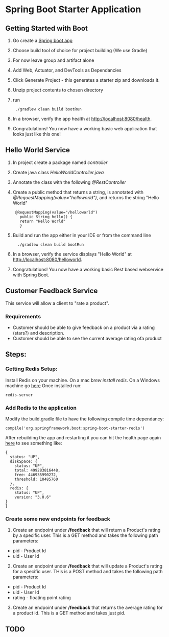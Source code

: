 # Spring Boot Starter Application

## Getting Started with Boot

1. Go create a [Spring boot app](http://start.spring.io)
2. Choose build tool of choice for project building (We use Gradle)
3. For now leave group and artifact alone
4. Add Web, Actuator, and DevTools as Dependancies
5. Click Generate Project - this generates a starter zip and downloads it.
6. Unzip project contents to chosen directory
7. run

        ./gradlew clean build bootRun

8. In a browser,  verify the app health at [http://localhost:8080/health](http://localhost:8080/health).
9. Congratulations! You now have a working basic web application that looks just like this one!

## Hello World Service

1. In project create a package named *controller*
2. Create java class *HelloWorldController.java*
3. Annotate the class with the following *@RestController*
4. Create a public method that returns a string, is annotated with *@RequestMapping(value="helloworld")*, and returns the string "Hello World"

        @RequestMapping(value="/helloworld")
          public String hello() {
          return "Hello World"
          }

5. Build and run the app either in your IDE or from the command line

         ./gradlew clean build bootRun

6. In a browser,  verify the service displays "Hello World" at [http://localhost:8080/helloworld](http://localhost:8080/helloworld).
7. Congratulations!  You now have a working basic Rest based webservice with Spring Boot.

## Customer Feedback Service

This service will allow a client to "rate a product".

### Requirements

* Customer should be able to give feedback on a product via a rating (stars?) and description.
* Customer should be able to see the current average rating ofa product

## Steps:

### Getting Redis Setup:

Install Redis on your machine.
On a mac *brew install redis*.
On a Windows machine go [here](https://github.com/MSOpenTech/redis/releases)
Once installed run:

    redis-server

### Add Redis to the application
Modify the build.gradle file to have the following compile time dependancy:

    compile('org.springframework.boot:spring-boot-starter-redis')

After rebuilding the app and restarting it you can hit the health page again [here](http://localhost:8080/health) to see something like:


    {
      status: "UP",
      diskSpace: {
        status: "UP",
        total: 499283816448,
        free: 446935990272,
        threshold: 10485760
      },
      redis: {
        status: "UP",
        version: "3.0.6"
    }
    }

### Create some new endpoints for feedback

1. Create an endpoint under **/feedback** that will return a Product's rating by a specific user.
This is a GET method and takes the following path parameters:

  * pid - Product Id
  * uid - User Id

2. Create an endpoint under **/feedback** that will update a Product's rating for a specific user.
THis is a POST method and takes the following path parameters:

  * pid - Product Id
  * uid - User Id
  * rating - floating point rating

3. Create an endpoint under **/feedback** that returns the average rating for a product id.  This is a GET method and takes just pid.

## TODO
